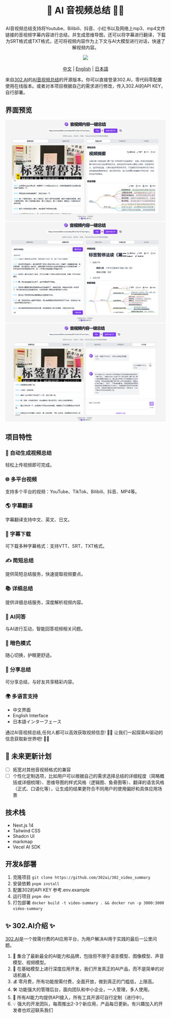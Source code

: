 # <p align="center">🎥 AI 音视频总结 🚀✨</p>

<p align="center">AI音视频总结支持将Youtube、Bilibili、抖音、小红书以及网络上mp3、mp4文件链接的音视频字幕内容进行总结，并生成思维导图，还可以将字幕进行翻译，下载为SRT格式或TXT格式，还可将视频内容作为上下文与AI大模型进行对话，快速了解视频内容。</p>

<p align="center"><a href="https://302.ai/tools/word/" target="blank"><img src="https://file.302ai.cn/gpt/imgs/badge/21212.png" /></a></p >

<p align="center"><a href="README zh.md">中文</a> | <a href="README.md">English</a> | <a href="README_ja.md">日本語</a></p>


来自[302.AI](https://302.ai)的[AI音视频总结](https://302.ai/tools/videosum/)的开源版本。你可以直接登录302.AI，零代码零配置使用在线版本。或者对本项目根据自己的需求进行修改，传入302.AI的API KEY，自行部署。


## 界面预览
![界面预览](docs/音视频总结1.png)
![界面预览](docs/音视频总结2.png)
![界面预览](docs/音视频总结3.png)

## 项目特性
### 🎥 自动生成视频总结
  轻松上传视频即可完成。
### 🌐 多平台视频
  支持多个平台的视频：YouTube、TikTok、Bilibili、抖音、MP4等。
### 🌎 字幕翻译
  字幕翻译支持中文、英文、日文。
### 📄 字幕下载
  可下载多种字幕格式：支持VTT、SRT、TXT格式。
### ✍️ 简短总结
  提供简短总结服务，快速提取视频要点。
### 📚 详细总结
  提供详细总结服务，深度解析视频内容。
### 🤖 AI问答
  与AI进行互动，智能回答视频相关问题。
### 🌙 暗色模式
  随心切换，护眼更舒适。
### 🔗 分享总结
  可分享总结，与好友共享精彩内容。
### 🌍 多语言支持
  - 中文界面
  - English Interface
  - 日本語インターフェース

通过AI音视频总结,任何人都可以高效获取视频信息! 🎉🎥 让我们一起探索AI驱动的信息获取新世界吧! 🌟🚀

## 🚩 未来更新计划
- [ ] 拓宽对其他音视频格式的兼容
- [ ] 个性化定制选项，比如用户可以根据自己的需求选择总结的详细程度（简略概括或详细梳理）、思维导图的样式风格（逻辑图、鱼骨图等）、翻译的语言风格（正式、口语化等），让生成的结果更符合不同用户的使用偏好和具体应用场景
  
## 技术栈
- Next.js 14
- Tailwind CSS
- Shadcn UI
- markmap
- Vecel AI SDK

## 开发&部署
1. 克隆项目 `git clone https://github.com/302ai/302_video_summary`
2. 安装依赖 `pnpm install`
3. 配置302的API KEY 参考.env.example
4. 运行项目 `pnpm dev`
5. 打包部署 `docker build -t video-summary . && docker run -p 3000:3000 video-summary`


## ✨ 302.AI介绍 ✨
[302.AI](https://302.ai)是一个按需付费的AI应用平台，为用户解决AI用于实践的最后一公里问题。
1. 🧠 集合了最新最全的AI能力和品牌，包括但不限于语言模型、图像模型、声音模型、视频模型。
2. 🚀 在基础模型上进行深度应用开发，我们开发真正的AI产品，而不是简单的对话机器人
3. 💰 零月费，所有功能按需付费，全面开放，做到真正的门槛低，上限高。
4. 🛠 功能强大的管理后台，面向团队和中小企业，一人管理，多人使用。
5. 🔗 所有AI能力均提供API接入，所有工具开源可自行定制（进行中）。
6. 💡 强大的开发团队，每周推出2-3个新应用，产品每日更新。有兴趣加入的开发者也欢迎联系我们
